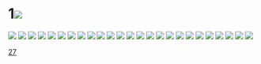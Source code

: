 # 1![](../img/26/00000001.jpg)
![](../img/26/00000002.jpg)
![](../img/26/00000003.jpg)
![](../img/26/00000004.jpg)
![](../img/26/00000005.jpg)
![](../img/26/00000006.jpg)
![](../img/26/00000007.jpg)
![](../img/26/00000008.jpg)
![](../img/26/00000009.jpg)
![](../img/26/00000010.jpg)
![](../img/26/00000011.jpg)
![](../img/26/00000012.jpg)
![](../img/26/00000013.jpg)
![](../img/26/00000014.jpg)
![](../img/26/00000015.jpg)
![](../img/26/00000016.jpg)
![](../img/26/00000017.jpg)
![](../img/26/00000018.jpg)
![](../img/26/00000019.jpg)
![](../img/26/00000020.jpg)
![](../img/26/00000021.jpg)
![](../img/26/00000022.jpg)
![](../img/26/00000023.jpg)
![](../img/26/00000024.jpg)
![](../img/26/00000025.jpg)
![](../img/26/00000026.jpg)

[27](../dir/27.md)
